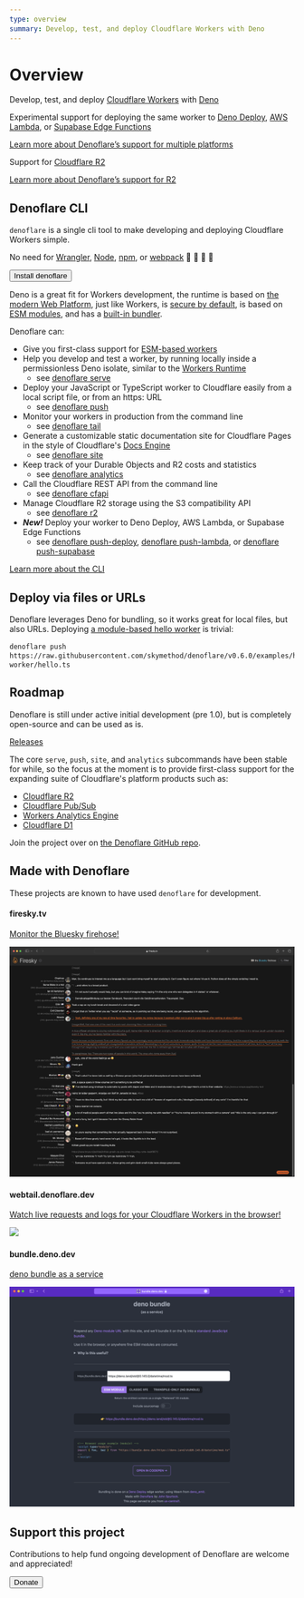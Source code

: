 ```yaml
---
type: overview
summary: Develop, test, and deploy Cloudflare Workers with Deno
---
```


# Overview
Develop, test, and deploy [Cloudflare Workers](https://workers.cloudflare.com) with [Deno](https://deno.land)


<Aside header="New in v0.6.0+">

Experimental support for deploying the same worker to [Deno Deploy](https://deno.com/deploy), [AWS Lambda](https://aws.amazon.com/lambda/), or [Supabase Edge Functions](https://supabase.com/docs/guides/functions)

[Learn more about Denoflare’s support for multiple platforms](https://github.com/skymethod/denoflare/tree/master/examples/multiplat-worker)

</Aside>

<Aside header="New in v0.5.0+">

Support for [Cloudflare R2](https://developers.cloudflare.com/r2/)

[Learn more about Denoflare’s support for R2](/r2)

</Aside>

## Denoflare CLI
`denoflare` is a single cli tool to make developing and deploying Cloudflare Workers simple.

No need for [Wrangler](https://developers.cloudflare.com/workers/cli-wrangler), [Node](https://nodejs.org/en/), [npm](https://www.npmjs.com/), or [webpack](https://webpack.js.org/) 🤯 🤯 🤯 🤯

<Button type="primary" href="/cli">Install denoflare</Button>

Deno is a great fit for Workers development, the runtime is based on [the modern Web Platform](https://deno.land/manual@v1.34.2/runtime/web_platform_apis), just like Workers, is [secure by default](https://deno.land/manual@v1.34.2/getting_started/permissions), is based on [ESM modules](https://deno.com/manual@v1.34.2/basics/modules), and has a [built-in bundler](https://deno.land/manual@v1.34.2/tools/bundler).

Denoflare can:
 - Give you first-class support for [ESM-based workers](https://developers.cloudflare.com/workers/learning/using-durable-objects#instantiating-and-communicating-with-a-durable-object)
 - Help you develop and test a worker, by running locally inside a permissionless Deno isolate, similar to the [Workers Runtime](https://developers.cloudflare.com/workers/runtime-apis)
   - see [denoflare serve](/cli/serve)
 - Deploy your JavaScript or TypeScript worker to Cloudflare easily from a local script file, or from an https: URL
   - see [denoflare push](/cli/push)
 - Monitor your workers in production from the command line
   - see [denoflare tail](/cli/tail)
 - Generate a customizable static documentation site for Cloudflare Pages in the style of Cloudflare's [Docs Engine](https://developers.cloudflare.com/docs-engine/)
   - see [denoflare site](/cli/site)
 - Keep track of your Durable Objects and R2 costs and statistics
   - see [denoflare analytics](/cli/analytics)
 - Call the Cloudflare REST API from the command line
   - see [denoflare cfapi](/cli/cfapi)
 - Manage Cloudflare R2 storage using the S3 compatibility API
   - see [denoflare r2](/cli/r2)
 - _**New!**_ Deploy your worker to Deno Deploy, AWS Lambda, or Supabase Edge Functions
   - see [denoflare push-deploy](/cli/push-deploy), [denoflare push-lambda](/cli/push-lambda), or [denoflare push-supabase](/cli/push-supabase)

[Learn more about the CLI](/cli)

## Deploy via files or URLs
Denoflare leverages Deno for bundling, so it works great for local files, but also URLs.  Deploying [a module-based hello worker](https://github.com/skymethod/denoflare/blob/v0.6.0/examples/hello-worker/hello.ts) is trivial:
```
denoflare push https://raw.githubusercontent.com/skymethod/denoflare/v0.6.0/examples/hello-worker/hello.ts
```

## Roadmap
Denoflare is still under active initial development (pre 1.0), but is completely open-source and can be used as is.

[Releases](https://github.com/skymethod/denoflare/releases)

The core `serve`, `push`, `site`, and `analytics` subcommands have been stable for while, so the focus at the moment is to provide first-class support for the expanding suite of Cloudflare's platform products such as:
 - [Cloudflare R2](https://developers.cloudflare.com/r2/)
 - [Cloudflare Pub/Sub](https://developers.cloudflare.com/pub-sub)
 - [Workers Analytics Engine](https://developers.cloudflare.com/analytics/analytics-engine/)
 - [Cloudflare D1](https://blog.cloudflare.com/introducing-d1/)

Join the project over on [the Denoflare GitHub repo](https://github.com/skymethod/denoflare).

## Made with Denoflare
These projects are known to have used `denoflare` for development.

#### firesky.tv

[Monitor the Bluesky firehose!](https://firesky.tv)

<img src="/images/firesky.png" class="large-img" style="margin: auto">

#### webtail.denoflare.dev

[Watch live requests and logs for your Cloudflare Workers in the browser!](https://webtail.denoflare.dev)

<img src="/images/webtail.png" class="large-img" style="margin: auto">

#### bundle.deno.dev

[deno bundle as a service](https://bundle.deno.dev/) 

<img src="/images/deno-bundle.png" class="large-img" style="margin: auto">

## Support this project
Contributions to help fund ongoing development of Denoflare are welcome and appreciated!

<Button type="primary" href="https://buy.stripe.com/6oE7v22Q74nvakwaEE">Donate</Button>

